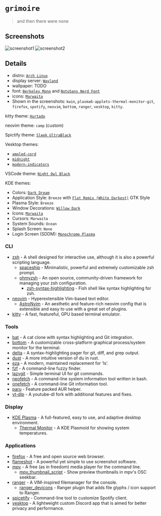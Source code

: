 # `grimoire`
> and then there were none

## Screenshots

![screenshot1](screenshot1.png)
![screenshot2](screenshot2.png)

## Details
+ distro: [`Arch Linux`](https://www.archlinux.org/)
+ display server: [`Wayland`](https://wayland.freedesktop.org/)
+ wallpaper: TODO
+ font: [`Berkeley Mono`](https://usgraphics.com/products/berkeley-mono) and [`NotoSans Nerd Font`](https://www.nerdfonts.com/)
+ icons: [`Marwaita`](https://github.com/darkomarko42/Marwaita-Icons)
+ Shown in the screenshots: `kwin`, `plasma6-applets-thermal-monitor-git`, `firefox`, `spotify`, `neovim`, `bottom`, `ranger`, `vesktop`, `kitty`.

kitty theme: [`Hurtado`](https://github.com/dexpota/kitty-themes)

neovim theme: `camp` (custom)

Spictify theme: [`Sleek UltraBlack`](https://github.com/spicetify/spicetify-themes)

Vesktop themes:
+ [`amoled-cord`](https://github.com/LuckFire/amoled-cord)
+ [`midnight`](https://refact0r.github.io/midnight-discord/)
+ [`modern-indicators`](https://github.com/discord-extensions/modern-indicators)

VSCode theme: [`Night Owl Black`](https://marketplace.visualstudio.com/items?itemName=thedavej.night-owl-black)

KDE themes:
+ Colors: [`Dark Dream`](https://store.kde.org/p/1466132/)
+ Application Style: `Breeze` with [`Flat Remix (White Darkest)`](https://drasite.com/flat-remix-gtk) GTK Style
+ Plasma Style: `Breeze`
+ Window Decorations: [`Willow Dark`](https://store.kde.org/p/1561335/)
+ Icons: [`Marwaita`](https://store.kde.org/p/1270110/)
+ Cursors: `Marwaita`
+ System Sounds: `Ocean`
+ Splash Screen: `None`
+ Login Screen (SDDM): [`Monochrome Plasma`](https://store.kde.org/p/1283380)

### CLI
- [zsh](https://github.com/zsh-users/zsh) - A shell designed for interactive use, although it is also a powerful scripting language.
    - [spaceship](https://github.com/spaceship-prompt/spaceship-prompt) - Minimalistic, powerful and extremely customizable zsh prompt.
    - [ohmyzsh](https://github.com/ohmyzsh/ohmyzsh) - An open source, community-driven framework for managing your zsh configuration.
        - [zsh-syntax-highlighting](https://github.com/zsh-users/zsh-syntax-highlighting) - Fish shell like syntax highlighting for zsh.
- [neovim](https://github.com/neovim/neovim) - Hyperextensible Vim-based text editor.
    - [AstroNvim](https://github.com/AstroNvim/AstroNvim) - An aesthetic and feature-rich neovim config that is extensible and easy to use with a great set of plugins.
- [kitty](https://sw.kovidgoyal.net/kitty/) - A fast, featureful, GPU based terminal emulator.

### Tools
- [bat](https://github.com/sharkdp/bat) - A cat clone with syntax highlighting and Git integration.
- [bottom](https://github.com/ClementTsang/bottom) -  A customizable cross-platform graphical process/system monitor for the terminal.
- [delta](https://github.com/dandavison/delta) - A syntax-highlighting pager for git, diff, and grep output.
- [dust](https://github.com/bootandy/dust) - A more intuitive version of du in rust.
- [eza](https://github.com/eza-community/eza) - A modern, maintained replacement for ‘ls’.
- [fzf](https://github.com/junegunn/fzf) - A command-line fuzzy finder.
- [lazygit](https://github.com/jesseduffield/lazygit) - Simple terminal UI for git commands.
- [neofetch](https://github.com/dylanaraps/neofetch) - A command-line system information tool written in bash.
- [onefetch](https://github.com/o2sh/onefetch) - A command-line Git information tool.
- [paru](https://github.com/Morganamilo/paru) - Feature packed AUR helper.
- [yt-dlp](https://github.com/yt-dlp/yt-dlp) - A youtube-dl fork with additional features and fixes.

### Display
- [KDE Plasma](https://kde.org/plasma-desktop/) - A full-featured, easy to use, and adaptive desktop environment.
    - [Thermal Monitor](https://invent.kde.org/olib/thermalmonitor) - A KDE Plasmoid for showing system temperatures.

### Applications
- [firefox](https://mozilla.org/firefox) - A free and open source web browser.
- [flameshot](https://github.com/flameshot-org/flameshot) - A powerful yet simple to use screenshot software.
- [mpv](https://github.com/mpv-player/mpv) - A free (as in freedom) media player for the command line.
    - [mpv_thumbnail_script](https://github.com/marzzzello/mpv_thumbnail_script) - Show preview thumbnails in mpv's OSC seekbar.
- [ranger](https://github.com/ranger/ranger) - A VIM-inspired filemanager for the console.
    - [ranger_devicons](https://github.com/alexanderjeurissen/ranger_devicons) - Ranger plugin that adds file glyphs / icon support to Ranger.
- [spicetify](https://github.com/spicetify/spicetify-cli) - Command-line tool to customize Spotify client.
- [vesktop](https://github.com/Vencord/Vesktop) - A lightweight custom Discord app that is aimed for better privacy and performance.
